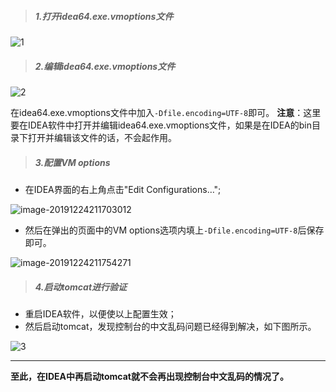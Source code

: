 > ##### 1.打开idea64.exe.vmoptions文件

![1](https://cdn.jsdelivr.net/gh/gongcqq/FigureBed@main/Image/Typora/20201118140309.png)

> ##### 2.编辑idea64.exe.vmoptions文件

![2](https://cdn.jsdelivr.net/gh/gongcqq/FigureBed@main/Image/Typora/20201118140322.png)

在idea64.exe.vmoptions文件中加入`-Dfile.encoding=UTF-8`即可。
**注意**：这里要在IDEA软件中打开并编辑idea64.exe.vmoptions文件，如果是在IDEA的bin目录下打开并编辑该文件的话，不会起作用。

> ##### 3.配置VM options

-  在IDEA界面的右上角点击"Edit Configurations…";

![image-20191224211703012](https://cdn.jsdelivr.net/gh/gongcqq/FigureBed@main/Image/Typora/20201118140334.png) 

-  然后在弹出的页面中的VM options选项内填上`-Dfile.encoding=UTF-8`后保存即可。 

![image-20191224211754271](https://cdn.jsdelivr.net/gh/gongcqq/FigureBed@main/Image/Typora/20201118140342.png) 

> ##### 4.启动tomcat进行验证
- 重启IDEA软件，以便使以上配置生效；
- 然后启动tomcat，发现控制台的中文乱码问题已经得到解决，如下图所示。

![3](https://cdn.jsdelivr.net/gh/gongcqq/FigureBed@main/Image/Typora/20201118140352.png)

---

**至此，在IDEA中再启动tomcat就不会再出现控制台中文乱码的情况了。**

